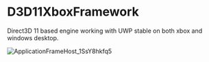 # D3D11XboxFramework
Direct3D 11 based engine working with UWP stable on both xbox and windows desktop.

![ApplicationFrameHost_1SsY8hkfq5](https://user-images.githubusercontent.com/7602472/59699416-d51b6900-91f1-11e9-993a-2618e3bff430.png)
